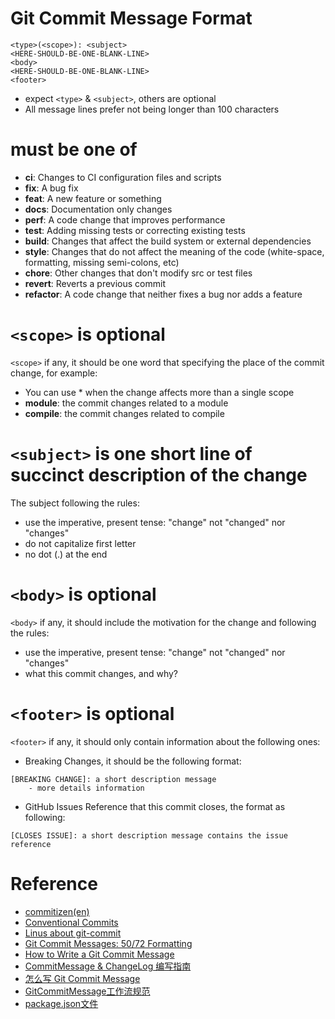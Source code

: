 # Git Commit Message Format

```
<type>(<scope>): <subject>
<HERE-SHOULD-BE-ONE-BLANK-LINE>
<body>
<HERE-SHOULD-BE-ONE-BLANK-LINE>
<footer>
```

- expect `<type>` & `<subject>`, others are optional
- All message lines prefer not being longer than 100 characters

# <type> must be one of
- **ci**: Changes to CI configuration files and scripts
- **fix**: A bug fix
- **feat**: A new feature or something
- **docs**: Documentation only changes
- **perf**: A code change that improves performance
- **test**: Adding missing tests or correcting existing tests
- **build**: Changes that affect the build system or external dependencies
- **style**: Changes that do not affect the meaning of the code (white-space, formatting, missing semi-colons, etc)
- **chore**: Other changes that don't modify src or test files
- **revert**: Reverts a previous commit
- **refactor**: A code change that neither fixes a bug nor adds a feature

# `<scope>` is optional

`<scope>` if any, it should be one word that specifying the place of the commit change, for example:

- You can use * when the change affects more than a single scope
- **module**: the commit changes related to a module
- **compile**: the commit changes related to compile

# `<subject>` is one short line of succinct description of the change

The subject following the rules:

- use the imperative, present tense: "change" not "changed" nor "changes"
- do not capitalize first letter
- no dot (.) at the end

# `<body>` is optional

`<body>` if any, it should include the motivation for the change and following the rules:

- use the imperative, present tense: "change" not "changed" nor "changes"
- what this commit changes, and why?

# `<footer>` is optional

`<footer>` if any, it should only contain information about the following ones:

- Breaking Changes, it should be the following format:
```
[BREAKING CHANGE]: a short description message
    - more details information
```

- GitHub Issues Reference that this commit closes, the format as following:
```
[CLOSES ISSUE]: a short description message contains the issue reference
```

# Reference
- [commitizen(en)][commitizen_url]
- [Conventional Commits][conventionalcommits_url]
- [Linus about git-commit][linus_about_git_commit_url]
- [Git Commit Messages: 50/72 Formatting][git_commit_msg_50_72_url]
- [How to Write a Git Commit Message][how_to_write_git_msg_url]
- [CommitMessage & ChangeLog 编写指南][gitmsg_and_changelog_url]
- [怎么写 Git Commit Message][cn_how_to_write_git_msg_url]
- [GitCommitMessage工作流规范][commitizen_usage_example_url]
- [package.json文件][what_is_package_json_url]

[commitizen_url]: http://commitizen.github.io/cz-cli
[linus_about_git_commit_url]: https://github.com/torvalds/linux/pull/17#issuecomment-5659933
[git_commit_msg_50_72_url]: https://stackoverflow.com/questions/2290016/git-commit-messages-50-72-formatting
[how_to_write_git_msg_url]: https://chris.beams.io/posts/git-commit
[gitmsg_and_changelog_url]: http://www.ruanyifeng.com/blog/2016/01/commit_message_change_log.html
[cn_how_to_write_git_msg_url]: http://www.jianshu.com/p/0117334c75fc
[commitizen_usage_example_url]: https://www.qcloud.com/community/article/509422001489391615
[what_is_package_json_url]: http://javascript.ruanyifeng.com/nodejs/packagejson.html
[conventionalcommits_url]: http://conventionalcommits.org/

